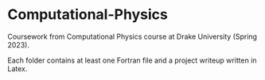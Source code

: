 # Computational-Physics
Coursework from Computational Physics course at Drake University (Spring 2023).

Each folder contains at least one Fortran file and a project writeup written in Latex. 